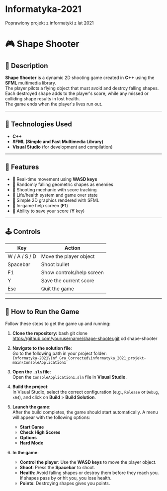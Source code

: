 # Informatyka-2021
Poprawiony projekt z informatyki z lat 2021

# 🎮 Shape Shooter

## 📌 Description  
**Shape Shooter** is a dynamic 2D shooting game created in **C++** using the **SFML** multimedia library.  
The player pilots a flying object that must avoid and destroy falling shapes.  
Each destroyed shape adds to the player's score, while any missed or colliding shape results in lost health.  
The game ends when the player's lives run out.

---

## 🧰 Technologies Used  
- **C++**  
- **SFML (Simple and Fast Multimedia Library)**  
- **Visual Studio** (for development and compilation)  

---

## 🚀 Features  
- 🔹 Real-time movement using **WASD keys**  
- 🔹 Randomly falling geometric shapes as enemies  
- 🔹 Shooting mechanic with score tracking  
- 🔹 Life/health system and game over state  
- 🔹 Simple 2D graphics rendered with SFML  
- 🔹 In-game help screen (**F1**)  
- 🔹 Ability to save your score (**Y** key)  

---

## 🕹️ Controls  
| Key        | Action                          |
|------------|----------------------------------|
| W / A / S / D | Move the player object        |
| Spacebar   | Shoot bullet                   |
| F1         | Show controls/help screen      |
| Y          | Save the current score         |
| Esc        | Quit the game                  |

---


## 🏁 How to Run the Game

Follow these steps to get the game up and running:

1. **Clone the repository:**
   bash
   git clone https://github.com/yourusername/shape-shooter.git
   cd shape-shooter
2. **Navigate to the solution file**:  
   Go to the following path in your project folder:  
   `Informatyka-2021\Inf_Gra_Corrected\informatyka_2021_projekt-main\ConsoleApplication1`

3. **Open the `.sln` file**:  
   Open the `ConsoleApplication1.sln` file in **Visual Studio**.

4. **Build the project**:  
   In Visual Studio, select the correct configuration (e.g., `Release` or `Debug`, `x64`), and click on **Build** > **Build Solution**.

5. **Launch the game**:  
   After the build completes, the game should start automatically. A menu will appear with the following options:  
   - **Start Game**  
   - **Check High Scores**  
   - **Options**  
   - **Hard Mode**

6. **In the game**:  
   - **Control the player**: Use the **WASD keys** to move the player object.
   - **Shoot**: Press the **Spacebar** to shoot.
   - **Health**: Avoid falling shapes or destroy them before they reach you. If shapes pass by or hit you, you lose health.
   - **Points**: Destroying shapes gives you points.